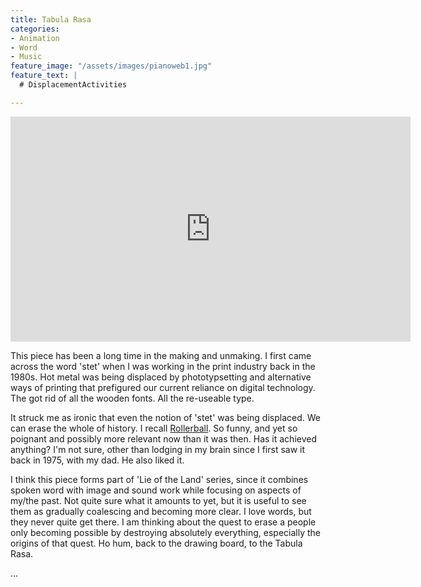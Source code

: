 ```yaml
---
title: Tabula Rasa
categories:
- Animation
- Word
- Music
feature_image: "/assets/images/pianoweb1.jpg"
feature_text: |
  # DisplacementActivities

---
```


<iframe src="https://player.vimeo.com/video/1016794253" width="640" height="360" frameborder="0" allow="autoplay; fullscreen; picture-in-picture" allowfullscreen></iframe> 

This piece has been a long time in the making and unmaking. I first came across the word 'stet' when I was working in the print industry back in the 1980s. Hot metal was being displaced by phototypsetting and alternative ways of printing that prefigured our current reliance on digital technology. The got rid of all the wooden fonts. All the re-useable type.

It struck me as ironic that even the notion of 'stet' was being displaced. We can erase the whole of history. I recall [Rollerball](https://youtu.be/QjYvdURv3Zw). So funny, and yet so poignant and possibly more relevant now than it was then. Has it achieved anything? I'm not sure, other than lodging in my brain since I first saw it back in 1975, with my dad. He also liked it.

I think this piece forms part of 'Lie of the Land' series, since it combines spoken word with image and sound work while focusing on aspects of my/the past. Not quite sure what it amounts to yet, but it is useful to see them as gradually coalescing and becoming more clear. I love words, but they never quite get there. I am thinking about the quest to erase a people only becoming possible by destroying absolutely everything, especially the origins of that quest. Ho hum, back to the drawing board, to the Tabula Rasa.  




...